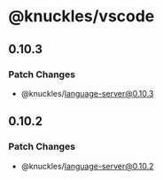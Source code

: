 # @knuckles/vscode

## 0.10.3

### Patch Changes

- @knuckles/language-server@0.10.3

## 0.10.2

### Patch Changes

- @knuckles/language-server@0.10.2

